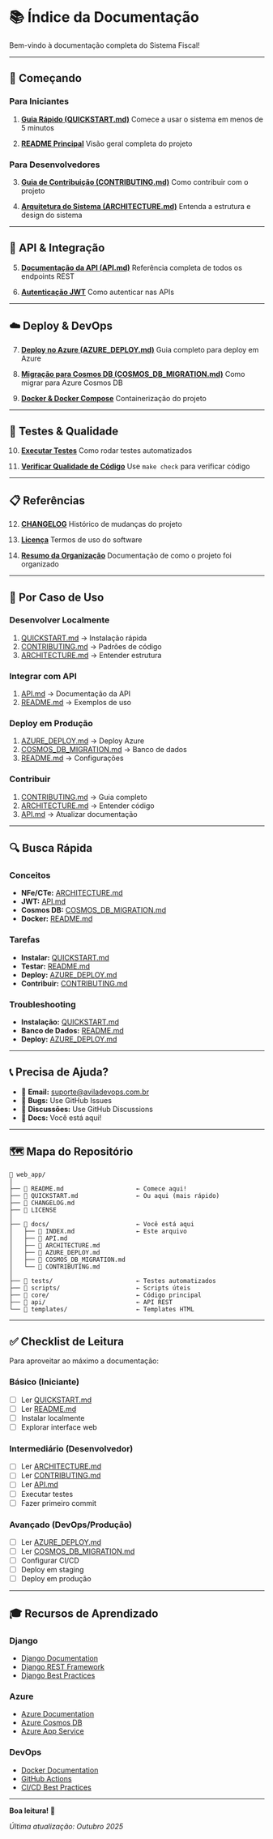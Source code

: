 # 📚 Índice da Documentação

Bem-vindo à documentação completa do Sistema Fiscal!

---

## 🚀 Começando

### Para Iniciantes
1. **[Guia Rápido (QUICKSTART.md)](../QUICKSTART.md)**
   Comece a usar o sistema em menos de 5 minutos

2. **[README Principal](../README.md)**
   Visão geral completa do projeto

### Para Desenvolvedores
3. **[Guia de Contribuição (CONTRIBUTING.md)](CONTRIBUTING.md)**
   Como contribuir com o projeto

4. **[Arquitetura do Sistema (ARCHITECTURE.md)](ARCHITECTURE.md)**
   Entenda a estrutura e design do sistema

---

## 🔌 API & Integração

5. **[Documentação da API (API.md)](API.md)**
   Referência completa de todos os endpoints REST

6. **[Autenticação JWT](API.md#authentication)**
   Como autenticar nas APIs

---

## ☁️ Deploy & DevOps

7. **[Deploy no Azure (AZURE_DEPLOY.md)](AZURE_DEPLOY.md)**
   Guia completo para deploy em Azure

8. **[Migração para Cosmos DB (COSMOS_DB_MIGRATION.md)](COSMOS_DB_MIGRATION.md)**
   Como migrar para Azure Cosmos DB

9. **[Docker & Docker Compose](../README.md#-instalação-com-docker)**
   Containerização do projeto

---

## 🧪 Testes & Qualidade

10. **[Executar Testes](../README.md#-testes)**
    Como rodar testes automatizados

11. **[Verificar Qualidade de Código](../Makefile)**
    Use `make check` para verificar código

---

## 📋 Referências

12. **[CHANGELOG](../CHANGELOG.md)**
    Histórico de mudanças do projeto

13. **[Licença](../LICENSE)**
    Termos de uso do software

14. **[Resumo da Organização](../ORGANIZATION_SUMMARY.md)**
    Documentação de como o projeto foi organizado

---

## 🎯 Por Caso de Uso

### Desenvolver Localmente
1. [QUICKSTART.md](../QUICKSTART.md) → Instalação rápida
2. [CONTRIBUTING.md](CONTRIBUTING.md) → Padrões de código
3. [ARCHITECTURE.md](ARCHITECTURE.md) → Entender estrutura

### Integrar com API
1. [API.md](API.md) → Documentação da API
2. [README.md](../README.md#-api-rest) → Exemplos de uso

### Deploy em Produção
1. [AZURE_DEPLOY.md](AZURE_DEPLOY.md) → Deploy Azure
2. [COSMOS_DB_MIGRATION.md](COSMOS_DB_MIGRATION.md) → Banco de dados
3. [README.md](../README.md#-deploy) → Configurações

### Contribuir
1. [CONTRIBUTING.md](CONTRIBUTING.md) → Guia completo
2. [ARCHITECTURE.md](ARCHITECTURE.md) → Entender código
3. [API.md](API.md) → Atualizar documentação

---

## 🔍 Busca Rápida

### Conceitos
- **NFe/CTe:** [ARCHITECTURE.md](ARCHITECTURE.md#modelo-de-dados)
- **JWT:** [API.md](API.md#authentication)
- **Cosmos DB:** [COSMOS_DB_MIGRATION.md](COSMOS_DB_MIGRATION.md)
- **Docker:** [README.md](../README.md#-instalação-com-docker)

### Tarefas
- **Instalar:** [QUICKSTART.md](../QUICKSTART.md)
- **Testar:** [README.md](../README.md#-testes)
- **Deploy:** [AZURE_DEPLOY.md](AZURE_DEPLOY.md)
- **Contribuir:** [CONTRIBUTING.md](CONTRIBUTING.md)

### Troubleshooting
- **Instalação:** [QUICKSTART.md](../QUICKSTART.md#-troubleshooting)
- **Banco de Dados:** [README.md](../README.md#-troubleshooting)
- **Deploy:** [AZURE_DEPLOY.md](AZURE_DEPLOY.md)

---

## 📞 Precisa de Ajuda?

- 📧 **Email:** suporte@aviladevops.com.br
- 🐛 **Bugs:** Use GitHub Issues
- 💬 **Discussões:** Use GitHub Discussions
- 📖 **Docs:** Você está aqui!

---

## 🗺️ Mapa do Repositório

```
📁 web_app/
│
├── 📄 README.md                    ← Comece aqui!
├── 📄 QUICKSTART.md                ← Ou aqui (mais rápido)
├── 📄 CHANGELOG.md
├── 📄 LICENSE
│
├── 📁 docs/                        ← Você está aqui
│   ├── 📄 INDEX.md                 ← Este arquivo
│   ├── 📄 API.md
│   ├── 📄 ARCHITECTURE.md
│   ├── 📄 AZURE_DEPLOY.md
│   ├── 📄 COSMOS_DB_MIGRATION.md
│   └── 📄 CONTRIBUTING.md
│
├── 📁 tests/                       ← Testes automatizados
├── 📁 scripts/                     ← Scripts úteis
├── 📁 core/                        ← Código principal
├── 📁 api/                         ← API REST
└── 📁 templates/                   ← Templates HTML
```

---

## ✅ Checklist de Leitura

Para aproveitar ao máximo a documentação:

### Básico (Iniciante)
- [ ] Ler [QUICKSTART.md](../QUICKSTART.md)
- [ ] Ler [README.md](../README.md)
- [ ] Instalar localmente
- [ ] Explorar interface web

### Intermediário (Desenvolvedor)
- [ ] Ler [ARCHITECTURE.md](ARCHITECTURE.md)
- [ ] Ler [CONTRIBUTING.md](CONTRIBUTING.md)
- [ ] Ler [API.md](API.md)
- [ ] Executar testes
- [ ] Fazer primeiro commit

### Avançado (DevOps/Produção)
- [ ] Ler [AZURE_DEPLOY.md](AZURE_DEPLOY.md)
- [ ] Ler [COSMOS_DB_MIGRATION.md](COSMOS_DB_MIGRATION.md)
- [ ] Configurar CI/CD
- [ ] Deploy em staging
- [ ] Deploy em produção

---

## 🎓 Recursos de Aprendizado

### Django
- [Django Documentation](https://docs.djangoproject.com/)
- [Django REST Framework](https://www.django-rest-framework.org/)
- [Django Best Practices](https://django-best-practices.readthedocs.io/)

### Azure
- [Azure Documentation](https://learn.microsoft.com/azure/)
- [Azure Cosmos DB](https://learn.microsoft.com/azure/cosmos-db/)
- [Azure App Service](https://learn.microsoft.com/azure/app-service/)

### DevOps
- [Docker Documentation](https://docs.docker.com/)
- [GitHub Actions](https://docs.github.com/actions)
- [CI/CD Best Practices](https://www.atlassian.com/continuous-delivery)

---

**Boa leitura! 📖**

*Última atualização: Outubro 2025*
